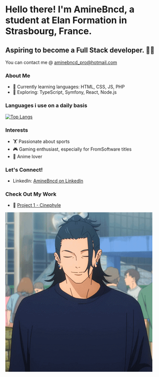 
# Hello there! I'm AmineBncd, a student at Elan Formation in Strasbourg, France. 

## Aspiring to become a Full Stack developer. 👨‍💻

You can contact me @  aminebncd_pro@hotmail.com

### About Me
- 🌱 Currently learning languages: HTML, CSS, JS, PHP
- 🚀 Exploring: TypeScript, Symfony, React, Node.js

### Languages i use on a daily basis
[![Top Langs](https://github-readme-stats.vercel.app/api/top-langs/?username=Aminebncd&layout=donut)](https://github.com/Aminebcnd/github-readme-stats)


### Interests
- 🏋️ Passionate about sports
- 🎮 Gaming enthusiast, especially for FromSoftware titles
- 🎌 Anime lover

### Let's Connect!
- LinkedIn: [AmineBncd on LinkedIn](https://www.linkedin.com/in/mohamed-amine-bounachada-9a2819200/)

### Check Out My Work
- 🚀 [Project 1 - Cinephyle](https://github.com/Aminebncd/Cinephyle)

![Cover](https://github.com/Aminebncd/Aminebncd/blob/main/img/yo.gif)

